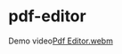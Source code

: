 # pdf-editor

Demo video[Pdf Editor.webm](https://github.com/mrprince88/pdf-editor/assets/123789913/39bff3d0-db37-4291-9ffa-1eefbf4e950e)
